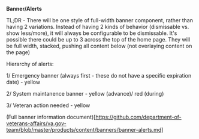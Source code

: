 **Banner/Alerts**

TL;DR - There will be one style of full-width banner component, rather than having 2 variations. Instead of having 2 kinds of behavior (dismissable vs. show less/more), it will always be configurable to be dismissable. It's possible there could be up to 3 across the top of the home page. They will be full width, stacked, pushing all content below (not overlaying content on the page)

Hierarchy of alerts: 

1/ Emergency banner (always first - these do not have a specific expiration date) - yellow

2/ System maintanence banner - yellow (advance)/ red (during)

3/ Veteran action needed - yellow

(Full banner information document)[https://github.com/department-of-veterans-affairs/va.gov-team/blob/master/products/content/banners/banner-alerts.md]
